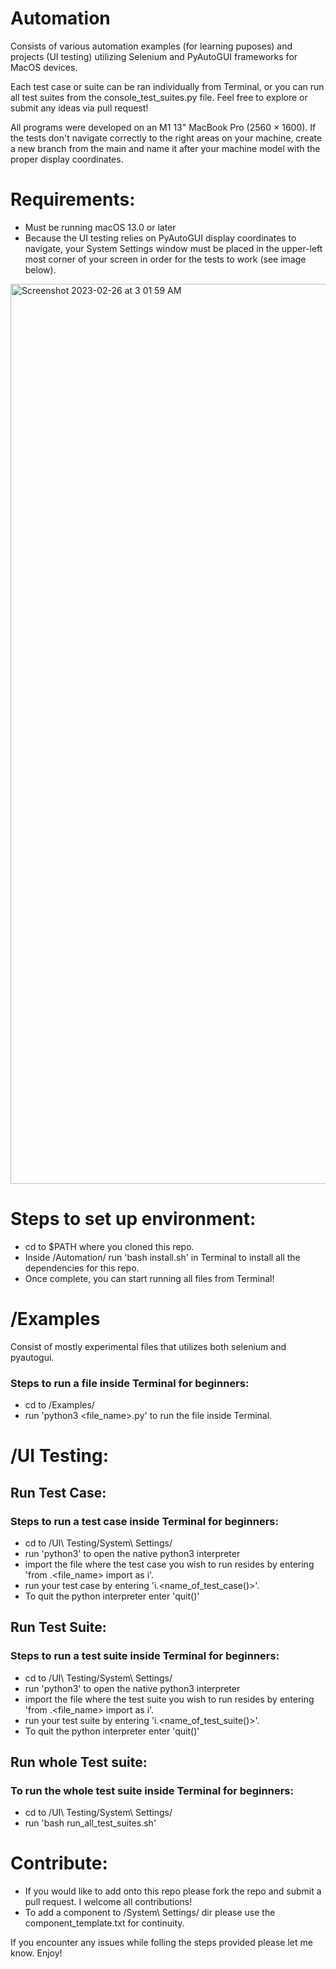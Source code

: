 # Automation

Consists of various automation examples (for learning puposes) and projects (UI testing) utilizing 
Selenium and PyAutoGUI frameworks for MacOS devices. 

Each test case or suite can be ran individually from Terminal, or you can run all test suites from the console_test_suites.py file.
Feel free to explore or submit any ideas via pull request! 

All programs were developed on an M1 13" MacBook Pro (2560 × 1600). If the tests don't navigate correctly to the right areas on your machine, create a new branch from the main and name it after your machine model with the proper display coordinates.

# Requirements:

* Must be running macOS 13.0 or later 
* Because the UI testing relies on PyAutoGUI display coordinates to navigate, your System Settings window must be placed in the upper-left most corner of your screen in order for the tests to work (see image below).

<img width="1440" alt="Screenshot 2023-02-26 at 3 01 59 AM" src="https://user-images.githubusercontent.com/64452847/221402098-84bdbffb-a93a-4e48-858e-a8c4e085a20e.png">

# Steps to set up environment:

- cd to $PATH where you cloned this repo.
- Inside /Automation/ run 'bash install.sh' in Terminal to install all the dependencies for this repo.
- Once complete, you can start running all files from Terminal!


# /Examples
Consist of mostly experimental files that utilizes both selenium and pyautogui.

### Steps to run a file inside Terminal for beginners:

- cd to /Examples/
- run 'python3 <file_name>.py' to run the file inside Terminal.


# /UI Testing:

## Run Test Case:
### Steps to run a test case inside Terminal for beginners:

- cd to /UI\ Testing/System\ Settings/
- run 'python3' to open the native python3 interpreter 
- import the file where the test case you wish to run resides by entering 'from <directory>.<file_name> import <Class Name> as i'.
- run your test case by entering 'i.<name_of_test_case()>'.
- To quit the python interpreter enter 'quit()'

## Run Test Suite:
### Steps to run a test suite inside Terminal for beginners:

- cd to /UI\ Testing/System\ Settings/
- run 'python3' to open the native python3 interpreter 
- import the file where the test suite you wish to run resides by entering 'from <directory>.<file_name> import <Class Name> as i'.
- run your test suite by entering 'i.<name_of_test_suite()>'.
- To quit the python interpreter enter 'quit()'

## Run whole Test suite:
### To run the whole test suite inside Terminal for beginners:

- cd to /UI\ Testing/System\ Settings/
- run 'bash run_all_test_suites.sh'


# Contribute:
* If you would like to add onto this repo please fork the repo and submit a pull request. I welcome all contributions!
* To add a component to /System\ Settings/ dir please use the component_template.txt for continuity. 
 

If you encounter any issues while folling the steps provided please let me know. Enjoy!

